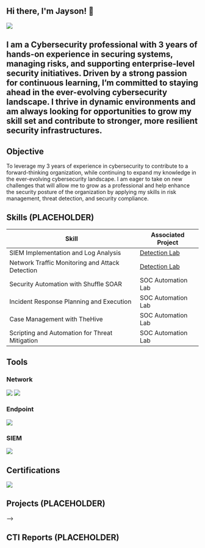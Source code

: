 ## Hi there, I'm Jayson! 👋

<a href="https://www.linkedin.com/in/jaysonruby/"><img src="https://img.shields.io/badge/-LinkedIn-0072b1?&style=for-the-badge&logo=linkedin&logoColor=white" /></a>

I am a Cybersecurity professional with 3 years of hands-on experience in securing systems, managing risks, and supporting enterprise-level security initiatives. Driven by a strong passion for continuous learning, I’m committed to staying ahead in the ever-evolving cybersecurity landscape. I thrive in dynamic environments and am always looking for opportunities to grow my skill set and contribute to stronger, more resilient security infrastructures.
---------------------------------------

## Objective

To leverage my 3 years of experience in cybersecurity to contribute to a forward-thinking organization, while continuing to expand my knowledge in the ever-evolving cybersecurity landscape. I am eager to take on new challenges that will allow me to grow as a professional and help enhance the security posture of the organization by applying my skills in risk management, threat detection, and security compliance.


## Skills (PLACEHOLDER)


| Skill                                         | Associated Project         |
|-----------------------------------------------|----------------------------|
| SIEM Implementation and Log Analysis          | <a href="https://google.com">Detection Lab</a>|
| Network Traffic Monitoring and Attack Detection | <a href="https://google.com">Detection Lab</a>|
| Security Automation with Shuffle SOAR         | SOC Automation Lab|
| Incident Response Planning and Execution      | SOC Automation Lab|
| Case Management with TheHive                  | SOC Automation Lab|
| Scripting and Automation for Threat Mitigation | SOC Automation Lab|

## Tools


### Network
<div>
    <img src="https://img.shields.io/badge/-Wireshark-1679A7?&style=for-the-badge&logo=Wireshark&logoColor=white" />
    <img src="https://img.shields.io/badge/-Suricata-EF3B2D?&style=for-the-badge&logo=Suricata&logoColor=white" />
</div>

### Endpoint
<div>
    <img src="https://img.shields.io/badge/-Sophos-4B275F?&style=for-the-badge&logo=Velociraptor&logoColor=white" />
</div>

### SIEM
<div>
    <img src="https://img.shields.io/badge/-Elastic-005571?&style=for-the-badge&logo=Elastic&logoColor=white" />
</div>

## Certifications
<div>
<img src="https://img.shields.io/badge/-Security%2B-FF0000?&style=for-the-badge&logo=CompTIA&logoColor=white" />
</div>

## Projects (PLACEHOLDER)

-->


## CTI Reports (PLACEHOLDER)


